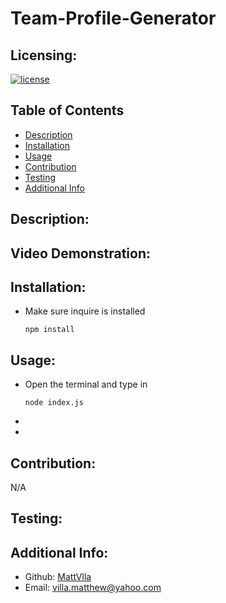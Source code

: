 # Team-Profile-Generator

## Licensing:

  [![license](https://img.shields.io/badge/license--blue)](https://shields.io)
  
## Table of Contents

- [Description](#description)
- [Installation](#installation)
- [Usage](#usage)
- [Contribution](#contribution)
- [Testing](#testing)
- [Additional Info](#additional-info)
  
## Description:

  

## Video Demonstration:



## Installation:

  - Make sure inquire is installed
  
        npm install

## Usage:

  - Open the terminal and type in 
  
        node index.js
  
  - 
  
  - 
  
## Contribution: 

  N/A
 
## Testing:

  
  
## Additional Info:

- Github: [MattVlla](https://github.com/MattVlla)
- Email: villa.matthew@yahoo.com
